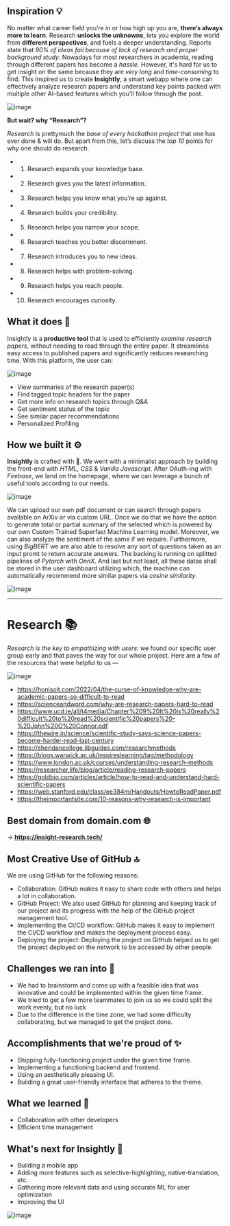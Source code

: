 ## Inspiration 💡
No matter what career field you’re in or how high up you are, **there’s always more to learn**. Research **unlocks the unknowns**, lets you explore the world from **different perspectives**, and fuels a deeper understanding. Reports state that *90% of ideas fail because of lack of research and proper background study*. Nowadays for most researchers in academia, reading through different papers has become a *hassle*. However, it's hard for us to get insight on the same because they are *very long* and *time-consuming* to find. This inspired us to create **Insightly**, a smart webapp where one can effectively analyze research papers and understand key points packed with multiple other AI-based features which you'll follow through the post.

![image](https://user-images.githubusercontent.com/48355572/204152224-2d4067cb-0c74-451d-b415-a2c296167cc6.png)


**But wait? why “Research”?**

*Research* is prettymuch the *base of every hackathon project* that one has ever done & will do. But apart from this, let’s discuss the *top 10* points for why one should do research.

- 1. Research expands your knowledge base.
- 2. Research gives you the latest information.
- 3. Research helps you know what you’re up against.
- 4. Research builds your credibility.
- 5. Research helps you narrow your scope.
- 6. Research teaches you better discernment.
- 7. Research introduces you to new ideas.
- 8. Research helps with problem-solving.
- 9. Research helps you reach people.
- 10. Research encourages curiosity.


## What it does 🤔
Insightly is a **productive tool** that is used to efficiently *examine research papers*, without needing to read through the entire paper. It streamlines easy access to published papers and significantly reduces researching time. With this platform, the user can: 

![image](https://user-images.githubusercontent.com/48355572/204158565-c7075f98-544a-4148-8541-28153ad3c886.png)

- View summaries of the research paper(s)
- Find tagged topic headers for the paper
- Get more info on research topics through Q&A
- Get sentiment status of the topic
- See similar paper recommendations
- Personalized Profiling

## How we built it ⚙️
**Insightly** is crafted with 💙. We went with a minimalist approach by building the front-end with *HTM*L, *CSS* & *Vanilla Javascript*. After OAuth-ing with *Firebase*, we land on the homepage, where we can leverage a bunch of useful tools according to our needs. 

![image](https://user-images.githubusercontent.com/48355572/204158502-d889091b-7345-47d9-b16c-7d2e982e9b30.png)


We can upload our own pdf document or can search through papers available on ArXiv or via custom URL. Once we do that we have the option to generate total or partial summary of the selected which is powered by our own Custom Trained Superfast Machine Learning model. Moreover, we can also analyze the sentiment of the same if we require. Furthermore, using *BigBERT* we are also able to resolve any sort of questions taken as an input promt to return accurate answers. The backing is running on splitted pipelines of *Pytorch* with *OnnX*. And last but not least, all these datas shall be stored in the user dashboard utilizing which, the machine can automatically recommend more similar papers via *cosine similarity*.

![image](https://user-images.githubusercontent.com/48355572/204158922-55639267-91c6-4a2a-ae04-c516c9448236.png)

---

# Research 📚
*Research is the key to empathizing with users*: we found our specific user group early and that paves the way for our whole project. Here are a few of the resources that were helpful to us —

![image](https://user-images.githubusercontent.com/48355572/204152684-2863685b-616f-4948-85fd-e95d6bc031ca.png)

- https://honisoit.com/2022/04/the-curse-of-knowledge-why-are-academic-papers-so-difficult-to-read
- https://scienceandword.com/why-are-research-papers-hard-to-read
- https://www.ucd.ie/all/t4media/Chapter%209%20It%20is%20really%20difficult%20to%20read%20scientific%20papers%20-%20John%20O%20Connor.pdf
- https://thewire.in/science/scientific-study-says-science-papers-become-harder-read-last-century
- https://sheridancollege.libguides.com/researchmethods
- https://blogs.warwick.ac.uk/inspireslearning/tag/methodology
- https://www.london.ac.uk/courses/understanding-research-methods
- https://researcher.life/blog/article/reading-research-papers
- https://goldbio.com/articles/article/how-to-read-and-understand-hard-scientific-papers
- https://web.stanford.edu/class/ee384m/Handouts/HowtoReadPaper.pdf
- https://theimportantsite.com/10-reasons-why-research-is-important

## Best domain from domain.com 🌐
→ **https://insight-research.tech/**

## Most Creative Use of GitHub 🔝
We are using GitHub for the following reasons:
- Collaboration: GitHub makes it easy to share code with others and helps a lot in collaboration.
- GitHub Project: We also used GitHub for planning and keeping track of our project and its progress with the help of the GitHub project management tool.
- Implementing the CI/CD workflow: GitHub makes it easy to implement the CI/CD workflow and makes the deployment process easy.
- Deploying the project: Deploying the project on GitHub helped us to get the project deployed on the network to be accessed by other people.

## Challenges we ran into 😤
- We had to brainstorm and come up with a feasible idea that was innovative and could be implemented within the given time frame.
- We tried to get a few more teammates to join us so we could split the work evenly, but no luck
- Due to the difference in the time zone, we had some difficulty collaborating, but we managed to get the project done.

## Accomplishments that we're proud of ✨
- Shipping fully-functioning project under the given time frame.
- Implementing a functioning backend and frontend.
- Using an aesthetically pleasing UI.
- Building a great user-friendly interface that adheres to the theme.

## What we learned 🙌
- Collaboration with other developers
- Efficient time management

## What's next for Insightly 🚀
- Building a mobile app
- Adding more features such as selective-highlighting, native-translation, etc. 
- Gathering more relevant data and using accurate ML for user optimization
- Improving the UI

![image](https://user-images.githubusercontent.com/48355572/204152573-be1b5672-ee8d-437b-995f-163a0607d684.png)
